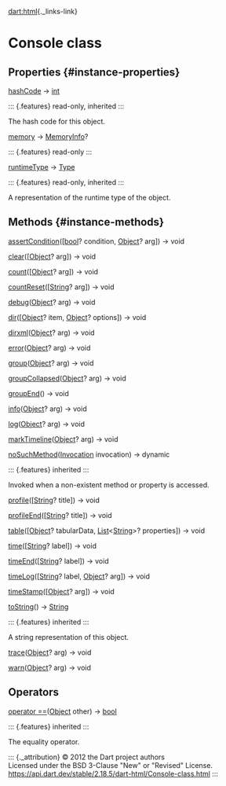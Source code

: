 [dart:html](../dart-html/dart-html-library){._links-link}

Console class
=============

Properties {#instance-properties}
----------

[hashCode](../dart-core/object/hashcode) → [int](../dart-core/int-class)

::: {.features}
read-only, inherited
:::

The hash code for this object.

[memory](console/memory) → [MemoryInfo](memoryinfo-class)?

::: {.features}
read-only
:::

[runtimeType](../dart-core/object/runtimetype) →
[Type](../dart-core/type-class)

::: {.features}
read-only, inherited
:::

A representation of the runtime type of the object.

Methods {#instance-methods}
-------

[assertCondition](console/assertcondition)(\[[bool](../dart-core/bool-class)?
condition, [Object](../dart-core/object-class)? arg\]) → void

[clear](console/clear)(\[[Object](../dart-core/object-class)? arg\]) →
void

[count](console/count)(\[[Object](../dart-core/object-class)? arg\]) →
void

[countReset](console/countreset)(\[[String](../dart-core/string-class)?
arg\]) → void

[debug](console/debug)([Object](../dart-core/object-class)? arg) → void

[dir](console/dir)(\[[Object](../dart-core/object-class)? item,
[Object](../dart-core/object-class)? options\]) → void

[dirxml](console/dirxml)([Object](../dart-core/object-class)? arg) →
void

[error](console/error)([Object](../dart-core/object-class)? arg) → void

[group](console/group)([Object](../dart-core/object-class)? arg) → void

[groupCollapsed](console/groupcollapsed)([Object](../dart-core/object-class)?
arg) → void

[groupEnd](console/groupend)() → void

[info](console/info)([Object](../dart-core/object-class)? arg) → void

[log](console/log)([Object](../dart-core/object-class)? arg) → void

[markTimeline](console/marktimeline)([Object](../dart-core/object-class)?
arg) → void

[noSuchMethod](../dart-core/object/nosuchmethod)([Invocation](../dart-core/invocation-class)
invocation) → dynamic

::: {.features}
inherited
:::

Invoked when a non-existent method or property is accessed.

[profile](console/profile)(\[[String](../dart-core/string-class)?
title\]) → void

[profileEnd](console/profileend)(\[[String](../dart-core/string-class)?
title\]) → void

[table](console/table)(\[[Object](../dart-core/object-class)?
tabularData,
[List](../dart-core/list-class)\<[String](../dart-core/string-class)\>?
properties\]) → void

[time](console/time)(\[[String](../dart-core/string-class)? label\]) →
void

[timeEnd](console/timeend)(\[[String](../dart-core/string-class)?
label\]) → void

[timeLog](console/timelog)(\[[String](../dart-core/string-class)? label,
[Object](../dart-core/object-class)? arg\]) → void

[timeStamp](console/timestamp)(\[[Object](../dart-core/object-class)?
arg\]) → void

[toString](../dart-core/object/tostring)() →
[String](../dart-core/string-class)

::: {.features}
inherited
:::

A string representation of this object.

[trace](console/trace)([Object](../dart-core/object-class)? arg) → void

[warn](console/warn)([Object](../dart-core/object-class)? arg) → void

Operators
---------

[operator
==](../dart-core/object/operator_equals)([Object](../dart-core/object-class)
other) → [bool](../dart-core/bool-class)

::: {.features}
inherited
:::

The equality operator.

::: {._attribution}
© 2012 the Dart project authors\
Licensed under the BSD 3-Clause \"New\" or \"Revised\" License.\
<https://api.dart.dev/stable/2.18.5/dart-html/Console-class.html>
:::
